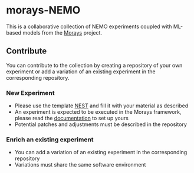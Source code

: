 # morays-NEMO

This is a collaborative collection of NEMO experiments coupled with ML-based models from the [Morays](https://github.com/alexis-barge/morays) project.

## Contribute

You can contribute to the collection by creating a repository of your own experiment or add a variation of an existing experiment in the corresponding repository.

### New Experiment

- Please use the template [NEST](https://github.com/morays-NEMO/NEST) and fill it with your material as described
- An experiment is expected to be executed in the Morays framework, please read the [documentation](https://github.com/alexis-barge/morays) to set up yours
- Potential patches and adjustments must be described in the repository


### Enrich an existing experiment

- You can add a variation of an existing experiment in the corresponding repository
- Variations must share the same software environment
